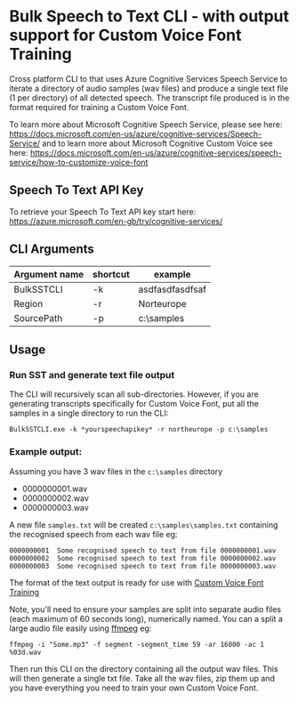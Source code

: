 ﻿# Bulk Speech to Text CLI - with output support for Custom Voice Font Training
Cross platform CLI to that uses Azure Cognitive Services Speech Service to iterate a directory of audio samples (wav files) and produce a single text file (1 per directory) of all detected speech.  The transcript file produced is in the format required for training a Custom Voice Font.

To learn more about Microsoft Cognitive Speech Service, please see here: https://docs.microsoft.com/en-us/azure/cognitive-services/Speech-Service/ and to learn more about Microsoft Cognitive Custom Voice see here: https://docs.microsoft.com/en-us/azure/cognitive-services/speech-service/how-to-customize-voice-font

## Speech To Text API Key
To retrieve your Speech To Text API key start here: https://azure.microsoft.com/en-gb/try/cognitive-services/

## CLI Arguments

| Argument name | shortcut | example |
|----|----|----|
| BulkSSTCLI | -k | asdfasdfasdfsaf |
| Region | -r | Norteurope | 
| SourcePath | -p | c:\samples

## Usage

### Run SST and generate text file output
The CLI will recursively scan all sub-directories.  However, if you are generating transcripts specifically for Custom Voice Font, put all the samples in a single directory to run the CLI:

```
BulkSSTCLI.exe -k *yourspeechapikey* -r northeurope -p c:\samples
```

### Example output:

Assuming you have 3 wav files in the `c:\samples` directory

* 0000000001.wav
* 0000000002.wav
* 0000000003.wav

A new file `samples.txt` will be created `c:\samples\samples.txt` containing the recognised speech from each wav file eg:

```
0000000001	Some recognised speech to text from file 0000000001.wav
0000000002	Some recognised speech to text from file 0000000002.wav
0000000003	Some recognised speech to text from file 0000000003.wav
```

The format of the text output is ready for use with [Custom Voice Font Training](https://docs.microsoft.com/en-us/azure/cognitive-services/Speech-Service/how-to-customize-voice-font)

Note, you'll need to ensure your samples are split into separate audio files (each maximum of 60 seconds long), numerically named.  You can a split a large audio file easily using [ffmpeg](https://www.ffmpeg.org) eg:

```
ffmpeg -i "Some.mp3" -f segment -segment_time 59 -ar 16000 -ac 1 %03d.wav
```

Then run this CLI on the directory containing all the output wav files.  This will then generate a single txt file.  Take all the wav files, zip them up and you have everything you need to train your own Custom Voice Font.